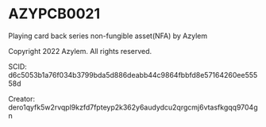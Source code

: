 # AZYPCB0021
Playing card back series non-fungible asset(NFA) by Azylem

Copyright 2022 Azylem. All rights reserved.

SCID: d6c5053b1a76f034b3799bda5d886deabb44c9864fbbfd8e57164260ee55558d

Creator: dero1qyfk5w2rvqpl9kzfd7fpteyp2k362y6audydcu2qrgcmj6vtasfkgqq9704gn
